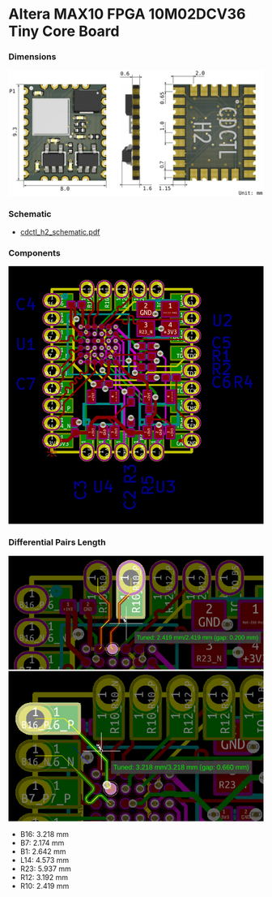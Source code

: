 Altera MAX10 FPGA 10M02DCV36 Tiny Core Board
=======================================

### Dimensions

<img src="files/cdctl_h2_dimension.svg" style="max-width:100%">


### Schematic

 - [cdctl_h2_schematic.pdf](files/cdctl_h2_schematic.pdf)

### Components

<img src="files/cdctl_h2_component.png" style="max-width:100%">

### Differential Pairs Length

<img src="img/tuned1.png" style="max-width:100%">

<img src="img/tuned2.png" style="max-width:100%">

 - B16: 3.218 mm
 - B7: 2.174 mm
 - B1: 2.642 mm
 - L14: 4.573 mm
 - R23: 5.937 mm
 - R12: 3.192 mm
 - R10: 2.419 mm

